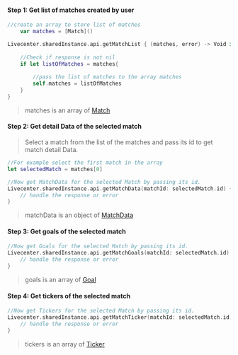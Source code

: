 
#### Step 1: Get list of matches created by user
```swift
//create an array to store list of matches
    var matches = [Match]()

Livecenter.sharedInstance.api.getMatchList { (matches, error) -> Void in
    
    //Check if response is not nil
    if let listOfMatches = matches{
    	
    	//pass the list of matches to the array matches
        self.matches = listOfMatches
    }
}
```
> matches is an array of [Match](https://football.newsroom.co/sdk/ios/Structs/Match.php)

#### Step 2: Get detail Data of the selected match
> Select a match from the list of the matches and pass its id to get match detail Data.

```swift
//For example select the first match in the array 
let selectedMatch = matches[0]

//Now get MatchData for the selected Match by passing its id.
Livecenter.sharedInstance.api.getMatchData(matchId: selectedMatch.id) { (matchData, error) -> Void in
    // handle the response or error
}
```
> matchData is an object of [MatchData](https://football.newsroom.co/sdk/ios/Classes/MatchData.php)

#### Step 3: Get goals of the selected match

```swift
//Now get Goals for the selected Match by passing its id.
Livecenter.sharedInstance.api.getMatchGoals(matchId: selectedMatch.id) { (goals, error) -> Void in
    // handle the response or error
}
```
> goals is an array of [Goal](https://football.newsroom.co/sdk/ios/Structs/Goal.php)

#### Step 4: Get tickers of the selected match

```swift
//Now get Tickers for the selected Match by passing its id.
Livecenter.sharedInstance.api.getMatchTicker(matchId: selectedMatch.id) { (tickers, error) -> Void in
    // handle the response or error
}
```
> tickers is an array of [Ticker](https://football.newsroom.co/sdk/ios/Structs/Goal.php)
